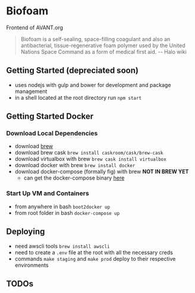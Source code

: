 # Biofoam
Frontend of AVANT.org

> Biofoam is a self-sealing, space-filling coagulant and also an antibacterial, tissue-regenerative foam polymer used by the United Nations Space Command as a form of medical first aid.
> -- Halo wiki

## Getting Started (depreciated soon)
- uses nodejs with gulp and bower for development and package management
- in a shell located at the root directory run `npm start`

## Getting Started Docker

### Download Local Dependencies
- download [brew](http://brew.sh/)
- download brew cask `brew install caskroom/cask/brew-cask`
- download virtualbox with brew `brew cask install virtualbox`
- download docker with brew `brew install docker`
- download docker-compose (formally fig) with brew **NOT IN BREW YET**
  - can get the docker-compose binary [here](https://github.com/docker/fig/releases)

### Start Up VM and Containers
- from anywhere in bash `boot2docker up`
- from root folder in bash `docker-compose up`

## Deploying
- need awscli tools `brew install awscli`
- need to create a `.env` file at the root with all the necessary creds
- commands `make staging` and `make prod` deploy to their respective environments

## TODOs

